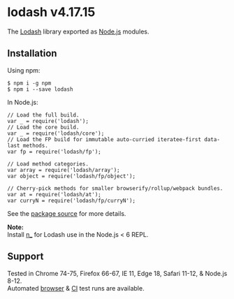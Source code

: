 lodash v4.17.15
===============

The [Lodash](https://lodash.com/) library exported as [Node.js](https://nodejs.org/) modules.

Installation
------------

Using npm:

    $ npm i -g npm
    $ npm i --save lodash

In Node.js:

    // Load the full build.
    var _ = require('lodash');
    // Load the core build.
    var _ = require('lodash/core');
    // Load the FP build for immutable auto-curried iteratee-first data-last methods.
    var fp = require('lodash/fp');

    // Load method categories.
    var array = require('lodash/array');
    var object = require('lodash/fp/object');

    // Cherry-pick methods for smaller browserify/rollup/webpack bundles.
    var at = require('lodash/at');
    var curryN = require('lodash/fp/curryN');

See the [package source](https://github.com/lodash/lodash/tree/4.17.15-npm) for more details.

**Note:**  
Install [n\_](https://www.npmjs.com/package/n_) for Lodash use in the Node.js &lt; 6 REPL.

Support
-------

Tested in Chrome 74-75, Firefox 66-67, IE 11, Edge 18, Safari 11-12, & Node.js 8-12.  
Automated [browser](https://saucelabs.com/u/lodash) & [CI](https://travis-ci.org/lodash/lodash/) test runs are available.
